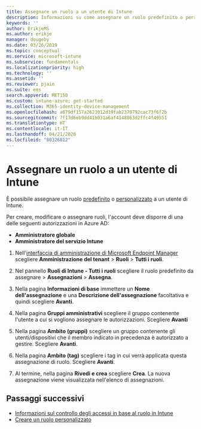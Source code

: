 ```yaml
---
title: Assegnare un ruolo a un utente di Intune
description: Informazioni su come assegnare un ruolo predefinito o personalizzato a un utente in Microsoft Intune.
keywords: ''
author: ErikjeMS
ms.author: erikje
manager: dougeby
ms.date: 03/26/2019
ms.topic: conceptual
ms.service: microsoft-intune
ms.subservice: fundamentals
ms.localizationpriority: high
ms.technology: ''
ms.assetid: ''
ms.reviewer: pjain
ms.suite: ems
search.appverid: MET150
ms.custom: intune-azure; get-started
ms.collection: M365-identity-device-management
ms.openlocfilehash: a679df157a2623012d19fab2370792cac73f6f2b
ms.sourcegitcommit: 7f17d6eb9dd41b031a6af4148863d2ffc4f49551
ms.translationtype: HT
ms.contentlocale: it-IT
ms.lasthandoff: 04/21/2020
ms.locfileid: "80326812"
---
```

# <a name="assign-a-role-to-an-intune-user"></a>Assegnare un ruolo a un utente di Intune

È possibile assegnare un ruolo [predefinito](role-based-access-control.md#built-in-roles) o [personalizzato](create-custom-role.md) a un utente di Intune.

Per creare, modificare o assegnare ruoli, l'account deve disporre di una delle seguenti autorizzazioni in Azure AD:
- **Amministratore globale**
- **Amministratore del servizio Intune**

1. Nell'[interfaccia di amministrazione di Microsoft Endpoint Manager](https://go.microsoft.com/fwlink/?linkid=2109431) scegliere **Amministrazione del tenant** > **Ruoli** > **Tutti i ruoli**.

2. Nel pannello **Ruoli di Intune - Tutti i ruoli** scegliere il ruolo predefinito da assegnare > **Assegnazioni** > **Assegna**.

5. Nella pagina **Informazioni di base** immettere un **Nome dell'assegnazione** e una **Descrizione dell'assegnazione** facoltativa e quindi scegliere **Avanti**.

6. Nella pagina **Gruppi amministrativi** scegliere il gruppo contenente l'utente a cui si vogliono assegnare le autorizzazioni. Scegliere **Avanti**

7. Nella pagina **Ambito (gruppi)** scegliere un gruppo contenente gli utenti/dispositivi che il membro indicato in precedenza è autorizzato a gestire. Scegliere **Avanti**.

8. Nella pagina **Ambito (tag)** scegliere i tag in cui verrà applicata questa assegnazione di ruolo. Scegliere **Avanti**.

9. Al termine, nella pagina **Rivedi e crea** scegliere **Crea**. La nuova assegnazione viene visualizzata nell'elenco di assegnazioni.

## <a name="next-steps"></a>Passaggi successivi
- [Informazioni sul controllo degli accessi in base al ruolo in Intune](role-based-access-control.md)
- [Creare un ruolo personalizzato](create-custom-role.md)


